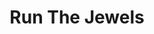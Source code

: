 ---
title: "Run The Jewels"
summary: "Run the Jewels, also known by the initialism RTJ, is an American hip hop duo consisting of rapper/producer El-P and rapper Killer Mike.They released their acclaimed debut studio album, Run the Jewels, as a free digital download in 2013. This was followed by Run the Jewels 2 in 2014, which was also praised by critics. Their critically acclaimed third album, Run the Jewels 3, was released digitally in 2016; a physical release appeared in 2017."
image: "run-the-jewels.jpg"
apple_music_artist_url: "https://music.apple.com/gb/artist/run-the-jewels/732932144"
---